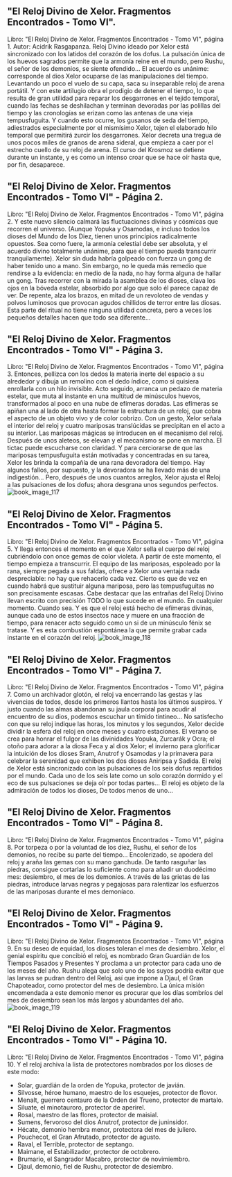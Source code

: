 ## "El Reloj Divino de Xelor. Fragmentos Encontrados - Tomo VI".
Libro: "El Reloj Divino de Xelor. Fragmentos Encontrados - Tomo VI", página 1.
Autor: Acidrik Rasgapanza.
Reloj Divino ideado por Xelor está sincronizado con los latidos del corazón de los dofus. La pulsación única de los huevos sagrados permite que la armonía reine en el mundo, pero Rushu, el señor de los demonios, se siente ofendido...
El acuerdo es unánime: corresponde al dios Xelor ocuparse de las manipulaciones del tiempo. Levantando un poco el vuelo de su capa, saca su inseparable reloj de arena portátil. Y con este artilugio obra el prodigio de detener el tiempo, lo que resulta de gran utilidad para reparar los desgarrones en el tejido temporal, cuando las fechas se deshilachan y terminan devoradas por las polillas del tiempo y las cronologías se erizan como las antenas de una vieja tempusfuguita. Y cuando esto ocurre, los gusanos de seda del tiempo, adiestrados especialmente por el mismísimo Xelor, tejen el elaborado hilo temporal que permitirá zurcir los desgarrones.
Xelor decreta una tregua de unos pocos miles de granos de arena sideral, que empieza a caer por el estrecho cuello de su reloj de arena. El curso del Krosmoz se detiene durante un instante, y es como un intenso croar que se hace oír hasta que, por fin, desaparece.

## "El Reloj Divino de Xelor. Fragmentos Encontrados - Tomo VI" - Página 2.
Libro: "El Reloj Divino de Xelor. Fragmentos Encontrados - Tomo VI", página 2.
Y este nuevo silencio calmará las fluctuaciones divinas y cósmicas que recorren el universo. (Aunque Yopuka y Osamodas, e incluso todos los dioses del Mundo de los Diez, tienen unos principios radicalmente opuestos. Sea como fuere, la armonía celestial debe ser absoluta, y el acuerdo divino totalmente unánime, para que el tiempo pueda transcurrir tranquilamente).
Xelor sin duda habría golpeado con fuerza un gong de haber tenido uno a mano. Sin embargo, no le queda más remedio que rendirse a la evidencia: en medio de la nada, no hay forma alguna de hallar un gong. Tras recorrer con la mirada la asamblea de los dioses, clava los ojos en la bóveda estelar, absorbido por algo que solo él parece capaz de ver. De repente, alza los brazos, en mitad de un revoloteo de vendas y polvos luminosos que provocan agudos chillidos de terror entre las diosas. Esta parte del ritual no tiene ninguna utilidad concreta, pero a veces los pequeños detalles hacen que todo sea diferente...

## "El Reloj Divino de Xelor. Fragmentos Encontrados - Tomo VI" - Página 3.
Libro: "El Reloj Divino de Xelor. Fragmentos Encontrados - Tomo VI", página 3.
Entonces, pellizca con los dedos la materia inerte del espacio a su alrededor y dibuja un remolino con el dedo índice, como si quisiera enrollarla con un hilo invisible. Acto seguido, arranca un pedazo de materia estelar, que muta al instante en una multitud de minúsculos huevos, transformados al poco en una nube de efímeras doradas.
Las efímeras se apiñan una al lado de otra hasta formar la estructura de un reloj, que cobra el aspecto de un objeto vivo y de color cobrizo. Con un gesto, Xelor señala el interior del reloj y cuatro mariposas translúcidas se precipitan en el acto a su interior. Las mariposas mágicas se introducen en el mecanismo del reloj. Después de unos aleteos, se elevan y el mecanismo se pone en marcha. El tictac puede escucharse con claridad. Y para cerciorarse de que las mariposas tempusfuguita están motivadas y concentradas en su tarea, Xelor les brinda la compañía de una rana devoradora del tiempo. Hay algunos fallos, por supuesto, y la devoradora se ha llevado más de una indigestión... Pero, después de unos cuantos arreglos, Xelor ajusta el Reloj a las pulsaciones de los dofus; ahora desgrana unos segundos perfectos.
![book_image_117](https://media.discordapp.net/attachments/1105643336989159555/1105647520220192858/117.jpg)

## "El Reloj Divino de Xelor. Fragmentos Encontrados - Tomo VI" - Página 5.
Libro: "El Reloj Divino de Xelor. Fragmentos Encontrados - Tomo VI", página 5.
Y llega entonces el momento en el que Xelor sella el cuerpo del reloj cubriéndolo con once gemas de color violeta. A partir de este momento, el tiempo empieza a transcurrir. El equipo de las mariposas, espoleado por la rana, siempre pegada a sus faldas, ofrece a Xelor una ventaja nada despreciable: no hay que rehacerlo cada vez. Cierto es que de vez en cuando habrá que sustituir alguna mariposa, pero las tempusfuguitas no son precisamente escasas.
Cabe destacar que las entrañas del Reloj Divino llevan escrito con precisión TODO lo que sucede en el mundo. En cualquier momento. Cuando sea. Y es que el reloj está hecho de efímeras divinas, aunque cada uno de estos insectos nace y muere en una fracción de tiempo, para renacer acto seguido como un si de un minúsculo fénix se tratase. Y es esta combustión espontánea la que permite grabar cada instante en el corazón del reloj.
![book_image_118](https://media.discordapp.net/attachments/1105643336989159555/1105647542470975518/118.jpg)

## "El Reloj Divino de Xelor. Fragmentos Encontrados - Tomo VI" - Página 7.
Libro: "El Reloj Divino de Xelor. Fragmentos Encontrados - Tomo VI", página 7.
Como un archivador glotón, el reloj va encerrando las gestas y las vivencias de todos, desde los primeros llantos hasta los últimos suspiros. Y justo cuando las almas abandonan su jaula corporal para acudir al encuentro de su dios, podemos escuchar un tímido tintineo...
No satisfecho con que su reloj indique las horas, los minutos y los segundos, Xelor decide dividir la esfera del reloj en once meses y cuatro estaciones. El verano se crea para honrar el fulgor de las divinidades Yopuka, Zurcarák y Ocra; el otoño para adorar a la diosa Feca y al dios Xelor; el invierno para glorificar la intuición de los dioses Sram, Anutrof y Osamodas y la primavera para celebrar la serenidad que exhiben los dos dioses Aniripsa y Sadida.
El reloj de Xelor está sincronizado con las pulsaciones de los seis dofus repartidos por el mundo. Cada uno de los seis late como un solo corazón dormido y el eco de sus pulsaciones se deja oír por todas partes... El reloj es objeto de la admiración de todos los dioses, De todos menos de uno...

## "El Reloj Divino de Xelor. Fragmentos Encontrados - Tomo VI" - Página 8.
Libro: "El Reloj Divino de Xelor. Fragmentos Encontrados - Tomo VI", página 8.
Por torpeza o por la voluntad de los diez, Rushu, el señor de los demonios, no recibe su parte del tiempo... Encolerizado, se apodera del reloj y araña las gemas con su mano ganchuda. De tanto rasguñar las piedras, consigue cortarlas lo suficiente como para añadir un duodécimo mes: desiembro, el mes de los demonios. A través de las grietas de las piedras, introduce larvas negras y pegajosas para ralentizar los esfuerzos de las mariposas durante el mes demoníaco.

## "El Reloj Divino de Xelor. Fragmentos Encontrados - Tomo VI" - Página 9.
Libro: "El Reloj Divino de Xelor. Fragmentos Encontrados - Tomo VI", página 9.
En su deseo de equidad, los dioses toleran el mes de desiembro. Xelor, el genial espíritu que concibió el reloj, es nombrado Gran Guardián de los Tiempos Pasados y Presentes Y proclama a un protector para cada uno de los meses del año.
Rushu alega que solo uno de los suyos podría evitar que las larvas se pudran dentro del Reloj, así que impone a Djaul, el Gran Chapoteador, como protector del mes de desiembro. La única misión encomendada a este demonio menor es procurar que los días sombríos del mes de desiembro sean los más largos y abundantes del año.
![book_image_119](https://media.discordapp.net/attachments/1105643336989159555/1105647545004339200/119.jpg)

## "El Reloj Divino de Xelor. Fragmentos Encontrados - Tomo VI" - Página 10.
Libro: "El Reloj Divino de Xelor. Fragmentos Encontrados - Tomo VI", página 10.
Y el reloj archiva la lista de protectores nombrados por los dioses de este modo:
- Solar, guardián de la orden de Yopuka, protector de javián.
- Silvosse, héroe humano, maestro de los esquejes, protector de flovor.
- Menalt, guerrero centauro de la Orden del Trueno, protector de martalo.
- Siluate, el minotauroro, protector de aperirel.
- Rosal, maestro de las flores, protector de maisial.
- Sumens, fervoroso del dios Anutrof, protector de juninsidor.
- Hécate, demonio hembra menor, protectora del mes de juliero.
- Pouchecot, el Gran Afrutado, protector de agusto.
- Raval, el Terrible, protector de septango.
- Maimane, el Estabilizador, protector de octobrero.
- Brumario, el Sangrador Macabro, protector de novimiembro.
- Djaul, demonio, fiel de Rushu, protector de desiembro.